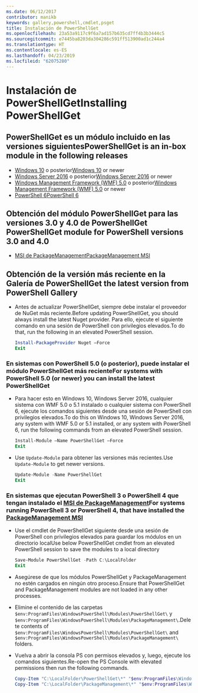 ```yaml
---
ms.date: 06/12/2017
contributor: manikb
keywords: gallery,powershell,cmdlet,psget
title: Instalación de PowerShellGet
ms.openlocfilehash: 23a53a9117c9f6a7ad157b635cd7ff4b3b3444c5
ms.sourcegitcommit: e7445ba8203da304286c591ff513900ad1c244a4
ms.translationtype: HT
ms.contentlocale: es-ES
ms.lasthandoff: 04/23/2019
ms.locfileid: "62075280"
---
```

# <a name="installing-powershellget"></a><span data-ttu-id="3e16b-103">Instalación de PowerShellGet</span><span class="sxs-lookup"><span data-stu-id="3e16b-103">Installing PowerShellGet</span></span>

## <a name="powershellget-is-an-in-box-module-in-the-following-releases"></a><span data-ttu-id="3e16b-104">PowerShellGet es un módulo incluido en las versiones siguientes</span><span class="sxs-lookup"><span data-stu-id="3e16b-104">PowerShellGet is an in-box module in the following releases</span></span>

- <span data-ttu-id="3e16b-105">[Windows 10](https://www.microsoft.com/windows) o posterior</span><span class="sxs-lookup"><span data-stu-id="3e16b-105">[Windows 10](https://www.microsoft.com/windows) or newer</span></span>
- <span data-ttu-id="3e16b-106">[Windows Server 2016](/windows-server/windows-server) o posterior</span><span class="sxs-lookup"><span data-stu-id="3e16b-106">[Windows Server 2016](/windows-server/windows-server) or newer</span></span>
- <span data-ttu-id="3e16b-107">[Windows Management Framework (WMF) 5.0](https://www.microsoft.com/download/details.aspx?id=50395) o posterior</span><span class="sxs-lookup"><span data-stu-id="3e16b-107">[Windows Management Framework (WMF) 5.0](https://www.microsoft.com/download/details.aspx?id=50395) or newer</span></span>
- [<span data-ttu-id="3e16b-108">PowerShell 6</span><span class="sxs-lookup"><span data-stu-id="3e16b-108">PowerShell 6</span></span>](https://github.com/PowerShell/PowerShell/releases)

## <a name="get-powershellget-module-for-powershell-versions-30-and-40"></a><span data-ttu-id="3e16b-109">Obtención del módulo PowerShellGet para las versiones 3.0 y 4.0 de PowerShell</span><span class="sxs-lookup"><span data-stu-id="3e16b-109">Get PowerShellGet module for PowerShell versions 3.0 and 4.0</span></span>

- [<span data-ttu-id="3e16b-110">MSI de PackageManagement</span><span class="sxs-lookup"><span data-stu-id="3e16b-110">PackageManagement MSI</span></span>](https://www.microsoft.com/download/details.aspx?id=51451)

## <a name="get-the-latest-version-from-powershell-gallery"></a><span data-ttu-id="3e16b-111">Obtención de la versión más reciente en la Galería de PowerShell</span><span class="sxs-lookup"><span data-stu-id="3e16b-111">Get the latest version from PowerShell Gallery</span></span>

- <span data-ttu-id="3e16b-112">Antes de actualizar PowerShellGet, siempre debe instalar el proveedor de NuGet más reciente.</span><span class="sxs-lookup"><span data-stu-id="3e16b-112">Before updating PowerShellGet, you should always install the latest Nuget provider.</span></span> <span data-ttu-id="3e16b-113">Para ello, ejecute el siguiente comando en una sesión de PowerShell con privilegios elevados.</span><span class="sxs-lookup"><span data-stu-id="3e16b-113">To do that, run the following in an elevated PowerShell session.</span></span>

  ```powershell
  Install-PackageProvider Nuget –Force
  Exit
  ```

### <a name="for-systems-with-powershell-50-or-newer-you-can-install-the-latest-powershellget"></a><span data-ttu-id="3e16b-114">En sistemas con PowerShell 5.0 (o posterior), puede instalar el módulo PowerShellGet más reciente</span><span class="sxs-lookup"><span data-stu-id="3e16b-114">For systems with PowerShell 5.0 (or newer) you can install the latest PowerShellGet</span></span>

- <span data-ttu-id="3e16b-115">Para hacer esto en Windows 10, Windows Server 2016, cualquier sistema con WMF 5.0 o 5.1 instalado o cualquier sistema con PowerShell 6, ejecute los comandos siguientes desde una sesión de PowerShell con privilegios elevados.</span><span class="sxs-lookup"><span data-stu-id="3e16b-115">To do this on Windows 10, Windows Server 2016, any system with WMF 5.0 or 5.1 installed, or any system with PowerShell 6, run the following commands from an elevated PowerShell session.</span></span>

  ```powershell
  Install-Module –Name PowerShellGet –Force
  Exit
  ```

- <span data-ttu-id="3e16b-116">Use `Update-Module` para obtener las versiones más recientes.</span><span class="sxs-lookup"><span data-stu-id="3e16b-116">Use `Update-Module` to get newer versions.</span></span>

  ```powershell
  Update-Module -Name PowerShellGet
  Exit
  ```

### <a name="for-systems-running-powershell-3-or-powershell-4-that-have-installed-the-packagemanagement-msihttpswwwmicrosoftcomdownloaddetailsaspxid51451"></a><span data-ttu-id="3e16b-117">En sistemas que ejecutan PowerShell 3 o PowerShell 4 que tengan instalado el [MSI de PackageManagement](https://www.microsoft.com/download/details.aspx?id=51451)</span><span class="sxs-lookup"><span data-stu-id="3e16b-117">For systems running PowerShell 3 or PowerShell 4, that have installed the [PackageManagement MSI](https://www.microsoft.com/download/details.aspx?id=51451)</span></span>

- <span data-ttu-id="3e16b-118">Use el cmdlet de PowerShellGet siguiente desde una sesión de PowerShell con privilegios elevados para guardar los módulos en un directorio local</span><span class="sxs-lookup"><span data-stu-id="3e16b-118">Use below PowerShellGet cmdlet from an elevated PowerShell session to save the modules to a local directory</span></span>

  ```powershell
  Save-Module PowerShellGet -Path C:\LocalFolder
  Exit
  ```

- <span data-ttu-id="3e16b-119">Asegúrese de que los módulos PowerShellGet y PackageManagement no estén cargados en ningún otro proceso.</span><span class="sxs-lookup"><span data-stu-id="3e16b-119">Ensure that PowerShellGet and PackageManagement modules are not loaded in any other processes.</span></span>
- <span data-ttu-id="3e16b-120">Elimine el contenido de las carpetas `$env:ProgramFiles\WindowsPowerShell\Modules\PowerShellGet\` y `$env:ProgramFiles\WindowsPowerShell\Modules\PackageManagement\`.</span><span class="sxs-lookup"><span data-stu-id="3e16b-120">Delete contents of `$env:ProgramFiles\WindowsPowerShell\Modules\PowerShellGet\` and  `$env:ProgramFiles\WindowsPowerShell\Modules\PackageManagement\` folders.</span></span>
- <span data-ttu-id="3e16b-121">Vuelva a abrir la consola PS con permisos elevados y, luego, ejecute los comandos siguientes.</span><span class="sxs-lookup"><span data-stu-id="3e16b-121">Re-open the PS Console with elevated permissions then run the following commands.</span></span>

  ```powershell
  Copy-Item "C:\LocalFolder\PowerShellGet\*" "$env:ProgramFiles\WindowsPowerShell\Modules\PowerShellGet\" -Recurse -Force
  Copy-Item "C:\LocalFolder\PackageManagement\*" "$env:ProgramFiles\WindowsPowerShell\Modules\PackageManagement\" -Recurse -Force
  ```
